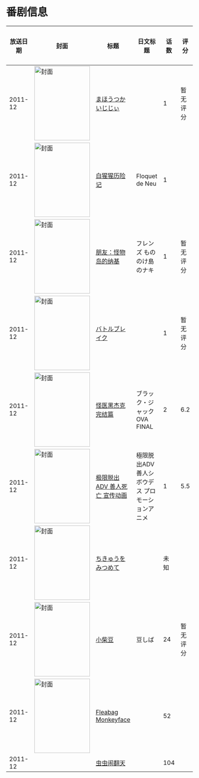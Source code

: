 # 番剧信息

|放送日期|封面|标题|日文标题|话数|评分|评分人数|
|---|---|---|---|---|---|---|
|2011-12|<img src="//lain.bgm.tv/pic/cover/c/22/88/113281_0Rv0h.jpg" alt="封面" style="width:150px;height:200px;object-fit:cover;">|[まほうつかいじじぃ](https://bangumi.tv/subject/113281)||1|暂无评分|少于10人评分|
|2011-12|<img src="//lain.bgm.tv/pic/cover/c/ae/05/130785_1zGq8.jpg" alt="封面" style="width:150px;height:200px;object-fit:cover;">|[白猩猩历险记](https://bangumi.tv/subject/130785)|Floquet de Neu|1|||
|2011-12|<img src="//lain.bgm.tv/pic/cover/c/0a/0d/72268_8f8Aq.jpg" alt="封面" style="width:150px;height:200px;object-fit:cover;">|[朋友：怪物岛的纳基](https://bangumi.tv/subject/72268)|フレンズ もののけ島のナキ|1|暂无评分|少于10人评分|
|2011-12|<img src="//lain.bgm.tv/pic/cover/c/aa/df/137311_djkGh.jpg" alt="封面" style="width:150px;height:200px;object-fit:cover;">|[バトルブレイク](https://bangumi.tv/subject/137311)||1|暂无评分|少于10人评分|
|2011-12|<img src="//lain.bgm.tv/pic/cover/c/01/57/120067_c4L9u.jpg" alt="封面" style="width:150px;height:200px;object-fit:cover;">|[怪医黑杰克 完结篇](https://bangumi.tv/subject/120067)|ブラック・ジャック OVA FINAL|2|6.2|170人评分|
|2011-12|<img src="//lain.bgm.tv/pic/cover/c/36/e8/113002_m2QRJ.jpg" alt="封面" style="width:150px;height:200px;object-fit:cover;">|[极限脱出ADV 善人死亡 宣传动画](https://bangumi.tv/subject/113002)|極限脱出ADV 善人シボウデス プロモーションアニメ|1|5.5|33人评分|
|2011-12|<img src="//lain.bgm.tv/pic/cover/c/d8/ee/337297_7bVD4.jpg" alt="封面" style="width:150px;height:200px;object-fit:cover;">|[ちきゅうをみつめて](https://bangumi.tv/subject/337297)||未知|||
|2011-12|<img src="//lain.bgm.tv/pic/cover/c/4e/92/147604_QpZkk.jpg" alt="封面" style="width:150px;height:200px;object-fit:cover;">|[小柴豆](https://bangumi.tv/subject/147604)|豆しば|24|暂无评分|少于10人评分|
|2011-12|<img src="//lain.bgm.tv/pic/cover/c/b9/14/436687_0LOxZ.jpg" alt="封面" style="width:150px;height:200px;object-fit:cover;">|[Fleabag Monkeyface](https://bangumi.tv/subject/436687)||52|||
|2011-12||[虫虫闹翻天](https://bangumi.tv/subject/438231)||104|||
